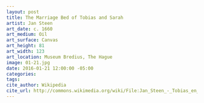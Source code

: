 ```yaml
---
layout: post
title: The Marriage Bed of Tobias and Sarah
artist: Jan Steen
art_date: c. 1660
art_medium: Oil
art_surface: Canvas
art_height: 81
art_width: 123
art_location: Museum Bredius, The Hague
image: 01-21.jpg
date: 2016-01-21 12:00:00 -05:00
categories:
tags:
cite_author: Wikipedia
cite_url: http://commons.wikimedia.org/wiki/File:Jan_Steen_-_Tobias_en_Sarah_bidden_terwijl_Rafael_bindt_de_demon.jpg
---
```

